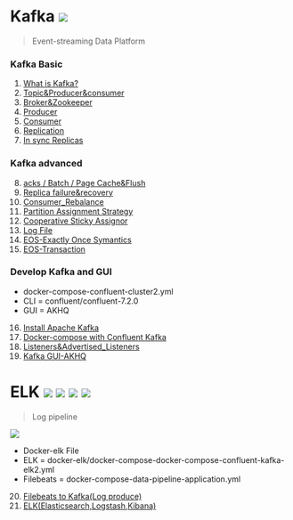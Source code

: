 


# Kafka <img src="https://img.shields.io/badge/Kafka-231F20?style=flat-square&logo=Apache Kafka&logoColor=white" /></a>
> Event-streaming Data Platform


### Kafka Basic
1. [What is Kafka?](https://dortmoot.tistory.com/113)
2. [Topic&Producer&consumer](https://dortmoot.tistory.com/114)
3. [Broker&Zookeeper](https://dortmoot.tistory.com/115)
4. [Producer](https://dortmoot.tistory.com/116)
5. [Consumer](https://dortmoot.tistory.com/117)
6. [Replication](https://dortmoot.tistory.com/118)
7. [In sync Replicas](https://dortmoot.tistory.com/122)

### Kafka advanced
8. [acks / Batch / Page Cache&Flush](https://dortmoot.tistory.com/126)
9. [Replica failure&recovery](https://dortmoot.tistory.com/127)
10. [Consumer_Rebalance](https://dortmoot.tistory.com/129)
11. [Partition Assignment Strategy](https://dortmoot.tistory.com/130)
12. [Cooperative Sticky Assignor](https://dortmoot.tistory.com/131)
13. [Log File](https://dortmoot.tistory.com/134)
14. [EOS-Exactly Once Symantics](https://dortmoot.tistory.com/135)
15. [EOS-Transaction](https://dortmoot.tistory.com/136)

### Develop Kafka and GUI
- docker-compose-confluent-cluster2.yml   
- CLI = confluent/confluent-7.2.0   
- GUI = AKHQ

16. [Install Apache Kafka](https://dortmoot.tistory.com/142)
17. [Docker-compose with Confluent Kafka](https://dortmoot.tistory.com/137)   
18. [Listeners&Advertised_Listeners](https://dortmoot.tistory.com/144)
19. [Kafka GUI-AKHQ](https://dortmoot.tistory.com/145)

# ELK <img src="https://img.shields.io/badge/Elasticsearch-005571?style=flat-square&logo=Elasticsearch&logoColor=white" /></a> <img src="https://img.shields.io/badge/Logstash-005571?style=flat-square&logo=Logstash&logoColor=white"/></a> <img src="https://img.shields.io/badge/Kibana-005571?style=flat-square&logo=Kibana&logoColor=white" /></a> <img src="https://img.shields.io/badge/Beats-005571?style=flat-square&logo=Beats&logoColor=white" /></a> 
> Log pipeline   
<img src="https://user-images.githubusercontent.com/26537059/186678822-f20133ea-cec2-4dc8-bdd7-d783b4b46580.png" />   

- Docker-elk File
- ELK = docker-elk/docker-compose-docker-compose-confluent-kafka-elk2.yml
- Filebeats = docker-compose-data-pipeline-application.yml
20. [Filebeats to Kafka(Log produce)](https://dortmoot.tistory.com/146)
21. [ELK(Elasticsearch,Logstash,Kibana)](https://dortmoot.tistory.com/147)
